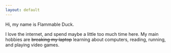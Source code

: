 ```yaml
---
layout: default
---
```

Hi, my name is Flammable Duck.
<p>I love the internet, and spend maybe a little too much time here.
My main hobbies are <strike>breaking my laptop</strike> learning about computers, reading, running, and playing video games.
</p>

